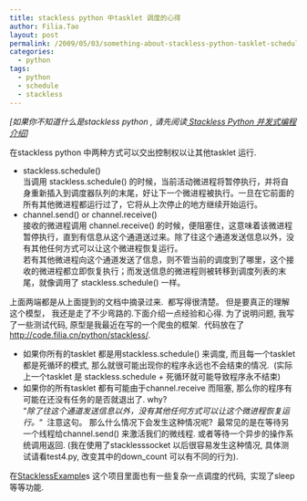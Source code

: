 ```yaml
---
title: stackless python 中tasklet 调度的心得
author: Filia.Tao
layout: post
permalink: /2009/05/03/something-about-stackless-python-tasklet-schedule/
categories:
  - python
tags:
  - python
  - schedule
  - stackless
---
```

*[如果你不知道什么是stackless python , 请先阅读<a href="http://l.99081.com/lych/stackless.html" target="_blank"> Stackless Python 并发式编程介绍</a>]*

在stackless python 中两种方式可以交出控制权以让其他tasklet 运行.

  * stackless.schedule()  
    当调用 stackless.schedule() 的时候，当前活动微进程将暂停执行，并将自身重新插入到调度器队列的末尾，好让下一个微进程被执行。一旦在它前面的所有其他微进程都运行过了，它将从上次停止的地方继续开始运行。
  * channel.send() or channel.receive()  
    接收的微进程调用 channel.receive() 的时候，便阻塞住，这意味着该微进程暂停执行，直到有信息从这个通道送过来。除了往这个通道发送信息以外，没有其他任何方式可以让这个微进程恢复运行。  
    若有其他微进程向这个通道发送了信息，则不管当前的调度到了哪里，这个接收的微进程都立即恢复执行；而发送信息的微进程则被转移到调度列表的末尾，就像调用了 stackless.schedule() 一样。

上面两端都是从上面提到的文档中摘录过来.  都写得很清楚。 但是要真正的理解这个模型， 我还是走了不少弯路的.下面介绍一点经验和心得. 为了说明问题, 我写了一些测试代码, 原型是我最近在写的一个爬虫的框架.  代码放在了 <http://code.filia.cn/python/stackless/>.

  * 如果你所有的tasklet 都是用stackless.schedule() 来调度, 而且每一个tasklet 都是死循环的模式, 那么就很可能出现你的程序永远也不会结束的情况.  (实际上一个tasklet 是 stackless.schedule + 死循环就可能导致程序永不结束)
  * 如果你的所有tasklet 都有可能由于channel.receive 而阻塞, 那么你的程序有可能在还没有任务的是否就退出了. why?  
    “*除了往这个通道发送信息以外，没有其他任何方式可以让这个微进程恢复运行。*“  注意这句。 那么什么情况下会发生这种情况呢?  最常见的是在等待另一个线程给channel.send() 来激活我们的微线程. 或者等待一个异步的操作系统调用返回. (我在使用了stacklesssocket 以后很容易发生这种情况, 具体测试请看test4.py, 改变其中的down_count 可以有不同的行为).

在<a href="http://code.google.com/p/stacklessexamples/wiki/StacklessExamples" target="_blank">StacklessExample</a>s 这个项目里面也有一些复杂一点调度的代码,  实现了sleep 等等功能.